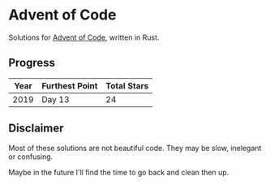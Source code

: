 # Advent of Code

Solutions for [Advent of Code](https://adventofcode.com/), written in Rust.

## Progress

| Year | Furthest Point | Total Stars |
| ---- | -------------- | ----------- |
| 2019 | Day 13         | 24          |

## Disclaimer

Most of these solutions are not beautiful code. They may be slow, inelegant or confusing.

Maybe in the future I'll find the time to go back and clean then up.
